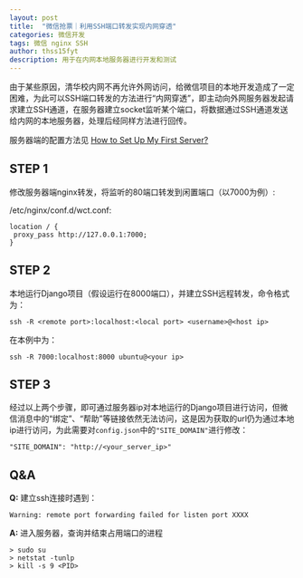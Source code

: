 ```yaml
---
layout: post
title:  "微信抢票｜利用SSH端口转发实现内网穿透"
categories: 微信开发
tags: 微信 nginx SSH
author: thss15fyt
description: 用于在内网本地服务器进行开发和测试
---
```


由于某些原因，清华校内网不再允许外网访问，给微信项目的本地开发造成了一定困难，为此可以SSH端口转发的方法进行“内网穿透”，即主动向外网服务器发起请求建立SSH通道，在服务器建立socket监听某个端口，将数据通过SSH通道发送给内网的本地服务器，处理后经同样方法进行回传。

服务器端的配置方法见 [How to Set Up My First Server?](https://blog.magichc7.com/?p=5&from=timeline)

## STEP 1
修改服务器端nginx转发，将监听的80端口转发到闲置端口（以7000为例）:

/etc/nginx/conf.d/wct.conf:

    location / {
     proxy_pass http://127.0.0.1:7000;
    }

## STEP 2
本地运行Django项目（假设运行在8000端口），并建立SSH远程转发，命令格式为：

    ssh -R <remote port>:localhost:<local port> <username>@<host ip>

在本例中为：

    ssh -R 7000:localhost:8000 ubuntu@<your ip>

## STEP 3
经过以上两个步骤，即可通过服务器ip对本地运行的Django项目进行访问，但微信消息中的“绑定”、“帮助”等链接依然无法访问，这是因为获取的url仍为通过本地ip进行访问，为此需要对`config.json`中的`"SITE_DOMAIN"`进行修改：

    "SITE_DOMAIN": "http://<your_server_ip>"

## Q&A
**Q:** 建立ssh连接时遇到：

    Warning: remote port forwarding failed for listen port XXXX

**A:** 进入服务器，查询并结束占用端口的进程

    > sudo su
    > netstat -tunlp
    > kill -s 9 <PID>
